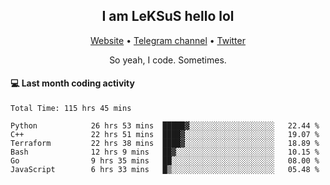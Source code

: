 <h2 align="center">I am LeKSuS hello lol</h2>
<div align="center">
  <a href="https://leksus.net">Website</a> •
  <a href="https://t.me/leksus_was_here">Telegram channel</a> •
  <a href="https://twitter.com/___LeKSuS___">Twitter</a>
</div>
<p align="center">So yeah, I code. Sometimes.</p>

#### :computer: Last month coding activity
<!--START_SECTION:waka-->

```text
Total Time: 115 hrs 45 mins

Python            26 hrs 53 mins  █████▓░░░░░░░░░░░░░░░░░░░   22.44 %
C++               22 hrs 51 mins  ████▓░░░░░░░░░░░░░░░░░░░░   19.07 %
Terraform         22 hrs 38 mins  ████▓░░░░░░░░░░░░░░░░░░░░   18.89 %
Bash              12 hrs 9 mins   ██▓░░░░░░░░░░░░░░░░░░░░░░   10.15 %
Go                9 hrs 35 mins   ██░░░░░░░░░░░░░░░░░░░░░░░   08.00 %
JavaScript        6 hrs 33 mins   █▒░░░░░░░░░░░░░░░░░░░░░░░   05.48 %
```

<!--END_SECTION:waka-->

<!-- flag{4_l0t_0f_1nter35t1ng_th1ng5_4r3_1n_publ1c_d0m41n} -->
